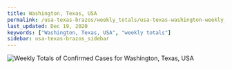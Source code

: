 ```yaml
---
title: Washington, Texas, USA
permalink: /usa-texas-brazos/weekly_totals/usa-texas-washington-weekly_totals.html
last_updated: Dec 19, 2020
keywords: ["Washington, Texas, USA", "weekly totals"]
sidebar: usa-texas-brazos_sidebar
---
```


![Weekly Totals of Confirmed Cases for Washington, Texas, USA](/covid_tracker/images/graphs/usa-texas-washington-weekly_totals_graph.png)
